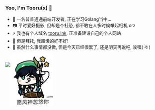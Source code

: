 ### Yoo, I'm Tooru(x) 👋

- 🍻 一名普普通通前端开发者, 正在学习Golang当中...
- 📷 平时爱好摄影, 但却是个社恐, 都不敢在人多时候举起相机 orz
- ⚡️ 我也有个人域名 [tooru.ink](http://tooru.ink), 正准备建设自己的个人网站
- 🏃 但是拜托, 我超懒的好不好! 
- 🌚 虽然什么事情都没做, 但是今天已经很累了, 还是明天再说吧, 诶嘿( ᐛ )

<div style="height: 165px;vertical-align: bottom">
  <img src="https://github-readme-stats.vercel.app/api/top-langs/?username=toorux&layout=compact" style="height: 140px;display: inline-block" /><img src="https://raw.githubusercontent.com/toorux/toorux/main/e.jpg" style="height: 165px;display: inline-block" />
</div>

